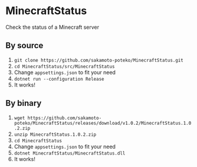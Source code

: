# MinecraftStatus
Check the status of a Minecraft server

## By source
1. `git clone https://github.com/sakamoto-poteko/MinecraftStatus.git`
2. `cd MinecraftStatus/src/MinecraftStatus`
3. Change `appsettings.json` to fit your need
4. `dotnet run --configuration Release`
5. It works!

## By binary
1. `wget https://github.com/sakamoto-poteko/MinecraftStatus/releases/download/v1.0.2/MinecraftStatus.1.0.2.zip`
2. `unzip MinecraftStatus.1.0.2.zip`
3. `cd MinecraftStatus`
4. Change `appsettings.json` to fit your need
5. `dotnet MinecraftStatus/MinecraftStatus.dll`
6. It works!
